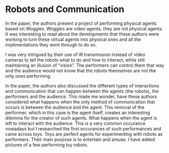 # Robots and Communication 

In the paper, the authors present a project of performing physical agents based on Woggles. Woggles are video agents, they are not physical agents. It was interesting to read about the developments that these authors were working to turn these virtual agents into physical ones and all the implimentations they went through to do so. 

I was very intrigued by their use of IR transmission instead of video cameras to tell the robots what to do and how to interact, while still maintaining an illusion of “vision”. The performers can control them that way and the audience would not know that the robots themselves are not the only ones performing.

In the paper, the authors also discussed the different types of interactions and communication that can happen between the agents (the robots), the performers and the audience. This made me wonder, have these authors considered what happens when the only method of communication that occurs is between the audience and the agent. This removal of the performer, which in this case is the agent itself, creates an interesting dilemma for the creator of such agents. What happens when the agent is left to interact with the audience. This is a very common occurance nowadays but I researched the first occurances of such performances and came across toys. Toys are perfect agents for experimenting with robots as performers. Their main purpose is to entertain and amuse. I have added pictures of a few performing toy robots.
